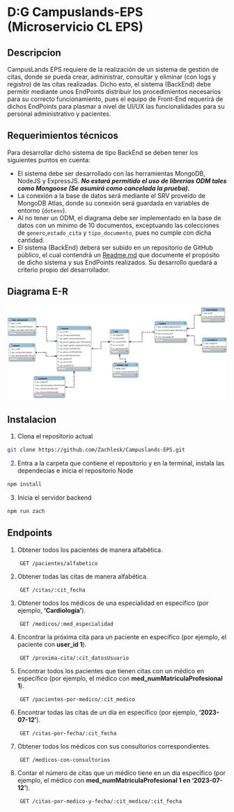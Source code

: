 # D:G Campuslands-EPS (Microservicio CL EPS)

## Descripcion

CampusLands EPS requiere de la realización de un sistema de gestión de citas, donde se pueda crear, administrar, consultar y eliminar (con logs y registro) de las citas realizadas. Dicho esto, el sistema (BackEnd) debe permitir mediante unos EndPoints distribuir los procedimientos necesarios para su correcto funcionamiento, pues el equipo de Front-End requerirá de dichos EndPoints para plasmar a nivel de UI/UX las funcionalidades para su personal administrativo y pacientes. 

## Requerimientos técnicos

Para desarrollar dicho sistema de tipo BackEnd se deben tener los siguientes puntos en cuenta: 

- El sistema debe ser desarrollado con las herramientas MongoDB, NodeJS y ExpressJS. ***No estará permitido el uso de librerías ODM tales como Mongoose (Se asumirá como cancelada la prueba).***
- La conexión a la base de datos será mediante el SRV proveído de MongoDB Atlas, donde su conexión será guardada en variables de entorno (`dotenv`).
- Al no tener un ODM, el diagrama debe ser implementado en la base de datos con un mínimo de 10 documentos, exceptuando las colecciones de `genero`,`estado_cita` y `tipo_documento`, pues no cumple con dicha cantidad.
- El sistema (BackEnd) deberá ser subido en un repositorio de GitHub público, el cual contendrá un [Readme.md](http://Readme.md) que documente el propósito de dicho sistema y sus EndPoints realizados. Su desarrollo quedará a criterio propio del desarrollador.

## Diagrama E-R

<img src="./diagrama.png">

## Instalacion

1. Clona el repositorio actual
```bash
git clone https://github.com/Zachlesk/Campuslands-EPS.git
```
2. Entra a la carpeta que contiene el repositorio y en la terminal, instala las dependecias e inicia el repositorio Node
```bash
npm install
```

3. Inicia el servidor backend

```bash
npm run zach
```

## Endpoints

1. Obtener todos los pacientes de manera alfabética.
```
    GET /pacientes/alfabetico
```
2. Obtener todas las citas de manera alfabética.

```
    GET /citas/:cit_fecha
```

3. Obtener todos los médicos de una especialidad en específico (por ejemplo, **‘Cardiología’**).

```
    GET /medicos/:med_especialidad
```

4. Encontrar la próxima cita para un paciente en específico (por ejemplo, el paciente con **user_id 1**).

```
    GET /proxima-cita/:cit_datosUsuario
```

5. Encontrar todos los pacientes que tienen citas con un médico en específico (por ejemplo, el médico con **med_numMatriculaProfesional 1**).

```
    GET /pacientes-por-medico/:cit_medico
```

6. Encontrar todas las citas de un día en específico (por ejemplo, **‘2023-07-12’**).
```
    GET /citas-por-fecha/:cit_fecha
```

7. Obtener todos los médicos con sus consultorios correspondientes.

```
    GET /medicos-con-consultorios
```

8. Contar el número de citas que un médico tiene en un día específico (por ejemplo, el médico con **med_numMatriculaProfesional 1 en ‘2023-07-12’**).

```
    GET /citas-por-medico-y-fecha/:cit_medico/:cit_fecha
```
